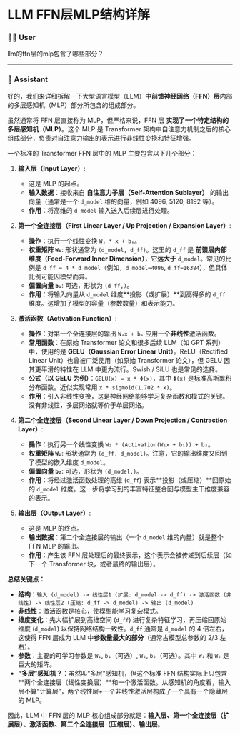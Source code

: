 # LLM FFN层MLP结构详解

### 🧑‍💻 User

llm的ffn层的mlp包含了哪些部分？

---

### 🤖 Assistant

好的，我们来详细拆解一下大型语言模型（LLM）中**前馈神经网络（FFN）层**内部的多层感知机（MLP）部分所包含的组成部分。

虽然通常将 FFN 层直接称为 MLP，但严格来说，FFN 层 **实现了一个特定结构的多层感知机（MLP）**。这个 MLP 是 Transformer 架构中自注意力机制之后的核心组成部分，负责对自注意力输出的表示进行非线性变换和特征增强。

一个标准的 Transformer FFN 层中的 MLP 主要包含以下几个部分：

1.  **输入层（Input Layer）**:
    *   这是 MLP 的起点。
    *   **输入数据**：接收来自 **自注意力子层（Self-Attention Sublayer）** 的输出向量（通常是一个 `d_model` 维的向量，例如 4096, 5120, 8192 等）。
    *   **作用**：将高维的 `d_model` 输入送入后续层进行处理。

2.  **第一个全连接层（First Linear Layer / Up Projection / Expansion Layer）**:
    *   **操作**：执行一个线性变换 `W₁ * x + b₁`。
    *   **权重矩阵 `W₁`**: 形状通常为 `(d_model, d_ff)`。这里的 `d_ff` 是 **前馈层内部维度（Feed-Forward Inner Dimension）**，它**远大于** `d_model`。常见的比例是 `d_ff = 4 * d_model`（例如，`d_model=4096`, `d_ff=16384`），但具体比例可能因模型而异。
    *   **偏置向量 `b₁`**: 可选，形状为 `(d_ff,)`。
    *   **作用**：将输入向量从 `d_model` 维度**投影（或扩展）**到高得多的 `d_ff` 维度。这增加了模型的容量（参数数量）和表示能力。

3.  **激活函数（Activation Function）**:
    *   **操作**：对第一个全连接层的输出 `W₁x + b₁` 应用一个**非线性**激活函数。
    *   **常用函数**：在原始 Transformer 论文和很多后续 LLM（如 GPT 系列）中，使用的是 **GELU（Gaussian Error Linear Unit）**。ReLU（Rectified Linear Unit）也曾被广泛使用（如原始 Transformer 论文），但 GELU 因其更平滑的特性在 LLM 中更为流行。Swish / SiLU 也是常见的选择。
    *   **公式（以 GELU 为例）**：`GELU(x) = x * Φ(x)`，其中 `Φ(x)` 是标准高斯累积分布函数。近似实现常用 `x * sigmoid(1.702 * x)`。
    *   **作用**：引入非线性变换，这是神经网络能够学习复杂函数和模式的关键。没有非线性，多层网络就等价于单层网络。

4.  **第二个全连接层（Second Linear Layer / Down Projection / Contraction Layer）**:
    *   **操作**：执行另一个线性变换 `W₂ * (Activation(W₁x + b₁)) + b₂`。
    *   **权重矩阵 `W₂`**: 形状通常为 `(d_ff, d_model)`。注意，它的输出维度又回到了模型的嵌入维度 `d_model`。
    *   **偏置向量 `b₂`**: 可选，形状为 `(d_model,)`。
    *   **作用**：将经过激活函数处理的高维 (`d_ff`) 表示**投影（或压缩）**回原始的 `d_model` 维度。这一步将学习到的丰富特征整合回与模型主干维度兼容的表示。

5.  **输出层（Output Layer）**:
    *   这是 MLP 的终点。
    *   **输出数据**：第二个全连接层的输出（一个 `d_model` 维的向量）就是整个 FFN MLP 的输出。
    *   **作用**：产生该 FFN 层处理后的最终表示，这个表示会被传递到后续层（如下一个 Transformer 块，或者最终的输出层）。

**总结关键点：**

*   **结构**：`输入 (d_model) -> 线性层1 (扩展: d_model -> d_ff) -> 激活函数 (非线性) -> 线性层2 (压缩: d_ff -> d_model) -> 输出 (d_model)`
*   **非线性**：激活函数是核心，使模型能学习复杂模式。
*   **维度变化**：先大幅扩展到高维空间 (`d_ff`) 进行复杂特征学习，再压缩回原始维度 (`d_model`) 以保持网络结构一致性。`d_ff` 通常是 `d_model` 的 4 倍左右，这使得 FFN 层成为 LLM 中**参数量最大的部分**（通常占模型总参数的 2/3 左右）。
*   **参数**：主要的可学习参数是 `W₁`, `b₁`（可选）, `W₂`, `b₂`（可选）。其中 `W₁` 和 `W₂` 是巨大的矩阵。
*   **“多层”感知机？**：虽然叫“多层”感知机，但这个标准 FFN 结构实际上只包含**两个全连接层（线性变换层）**和一个激活函数。从感知机的角度看，输入层不算“计算层”，两个线性层+一个非线性激活层构成了一个具有一个隐藏层的 MLP。

因此，LLM 中 FFN 层的 MLP 核心组成部分就是：**输入层、第一个全连接层（扩展层）、激活函数、第二个全连接层（压缩层）、输出层**。
